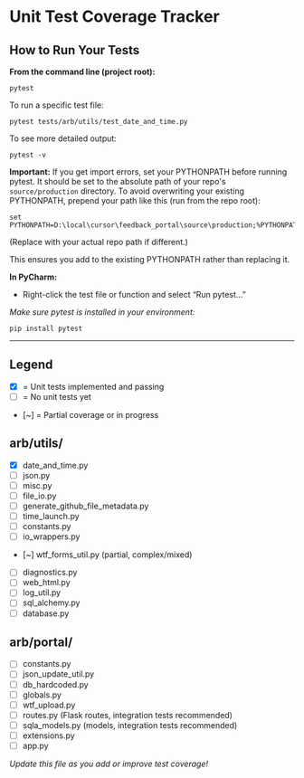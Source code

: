 # Unit Test Coverage Tracker

## How to Run Your Tests

**From the command line (project root):**

    pytest

To run a specific test file:

    pytest tests/arb/utils/test_date_and_time.py

To see more detailed output:

    pytest -v

**Important:**
If you get import errors, set your PYTHONPATH before running pytest. It should be set to the absolute path of your repo's `source/production` directory. To avoid overwriting your existing PYTHONPATH, prepend your path like this (run from the repo root):

    set PYTHONPATH=D:\local\cursor\feedback_portal\source\production;%PYTHONPATH%

(Replace with your actual repo path if different.)

This ensures you add to the existing PYTHONPATH rather than replacing it.

**In PyCharm:**
- Right-click the test file or function and select “Run pytest…”

*Make sure pytest is installed in your environment:*

    pip install pytest

---

## Legend
- [x] = Unit tests implemented and passing
- [ ] = No unit tests yet
- [~] = Partial coverage or in progress

## arb/utils/
- [x] date_and_time.py
- [ ] json.py
- [ ] misc.py
- [ ] file_io.py
- [ ] generate_github_file_metadata.py
- [ ] time_launch.py
- [ ] constants.py
- [ ] io_wrappers.py
- [~] wtf_forms_util.py (partial, complex/mixed)
- [ ] diagnostics.py
- [ ] web_html.py
- [ ] log_util.py
- [ ] sql_alchemy.py
- [ ] database.py

## arb/portal/
- [ ] constants.py
- [ ] json_update_util.py
- [ ] db_hardcoded.py
- [ ] globals.py
- [ ] wtf_upload.py
- [ ] routes.py (Flask routes, integration tests recommended)
- [ ] sqla_models.py (models, integration tests recommended)
- [ ] extensions.py
- [ ] app.py

*Update this file as you add or improve test coverage!* 
